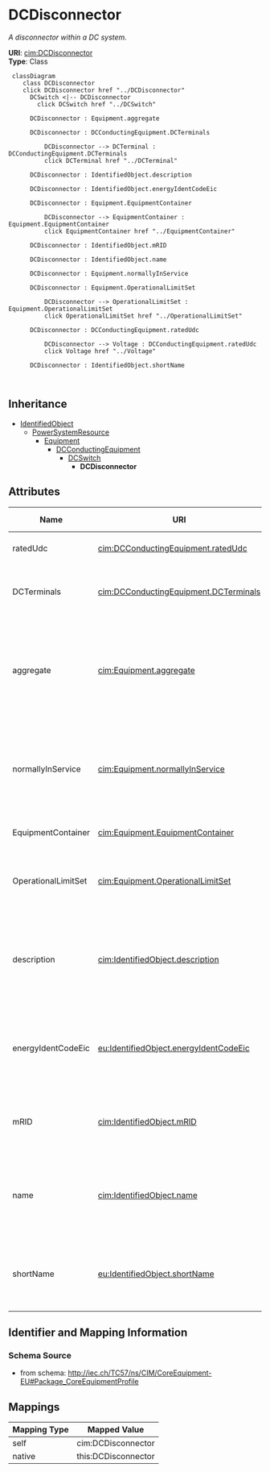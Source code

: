# DCDisconnector


_A disconnector within a DC system._





**URI**: [cim:DCDisconnector](http://iec.ch/TC57/CIM100#DCDisconnector)<br />
**Type**: Class




```mermaid
 classDiagram
    class DCDisconnector
    click DCDisconnector href "../DCDisconnector"
      DCSwitch <|-- DCDisconnector
        click DCSwitch href "../DCSwitch"
      
      DCDisconnector : Equipment.aggregate
        
      DCDisconnector : DCConductingEquipment.DCTerminals
        
          DCDisconnector --> DCTerminal : DCConductingEquipment.DCTerminals
          click DCTerminal href "../DCTerminal"
        
      DCDisconnector : IdentifiedObject.description
        
      DCDisconnector : IdentifiedObject.energyIdentCodeEic
        
      DCDisconnector : Equipment.EquipmentContainer
        
          DCDisconnector --> EquipmentContainer : Equipment.EquipmentContainer
          click EquipmentContainer href "../EquipmentContainer"
        
      DCDisconnector : IdentifiedObject.mRID
        
      DCDisconnector : IdentifiedObject.name
        
      DCDisconnector : Equipment.normallyInService
        
      DCDisconnector : Equipment.OperationalLimitSet
        
          DCDisconnector --> OperationalLimitSet : Equipment.OperationalLimitSet
          click OperationalLimitSet href "../OperationalLimitSet"
        
      DCDisconnector : DCConductingEquipment.ratedUdc
        
          DCDisconnector --> Voltage : DCConductingEquipment.ratedUdc
          click Voltage href "../Voltage"
        
      DCDisconnector : IdentifiedObject.shortName
        
      
```





## Inheritance
* [IdentifiedObject](IdentifiedObject.md)
    * [PowerSystemResource](PowerSystemResource.md)
        * [Equipment](Equipment.md)
            * [DCConductingEquipment](DCConductingEquipment.md)
                * [DCSwitch](DCSwitch.md)
                    * **DCDisconnector**



## Attributes


| Name | URI | Cardinality and Range | Description | Inheritance |
| ---  | --- | --- | --- | --- |
| ratedUdc | [cim:DCConductingEquipment.ratedUdc](http://iec.ch/TC57/CIM100#DCConductingEquipment.ratedUdc) | 1 <br />  [Voltage](Voltage.md)  | Rated DC device voltage | [DCConductingEquipment](DCConductingEquipment.md) |
| DCTerminals | [cim:DCConductingEquipment.DCTerminals](http://iec.ch/TC57/CIM100#DCConductingEquipment.DCTerminals) | * <br />  [DCTerminal](DCTerminal.md)  | A DC conducting equipment has DC terminals | [DCConductingEquipment](DCConductingEquipment.md) |
| aggregate | [cim:Equipment.aggregate](http://iec.ch/TC57/CIM100#Equipment.aggregate) | 0..1 <br />  boolean  | The aggregate flag provides an alternative way of representing an aggregated ... | [Equipment](Equipment.md) |
| normallyInService | [cim:Equipment.normallyInService](http://iec.ch/TC57/CIM100#Equipment.normallyInService) | 0..1 <br />  boolean  | Specifies the availability of the equipment under normal operating conditions | [Equipment](Equipment.md) |
| EquipmentContainer | [cim:Equipment.EquipmentContainer](http://iec.ch/TC57/CIM100#Equipment.EquipmentContainer) | 0..1 <br />  [EquipmentContainer](EquipmentContainer.md)  | Container of this equipment | [Equipment](Equipment.md) |
| OperationalLimitSet | [cim:Equipment.OperationalLimitSet](http://iec.ch/TC57/CIM100#Equipment.OperationalLimitSet) | * <br />  [OperationalLimitSet](OperationalLimitSet.md)  | The operational limit sets associated with this equipment | [Equipment](Equipment.md) |
| description | [cim:IdentifiedObject.description](http://iec.ch/TC57/CIM100#IdentifiedObject.description) | 0..1 <br />  string  | The description is a free human readable text describing or naming the object | [IdentifiedObject](IdentifiedObject.md) |
| energyIdentCodeEic | [eu:IdentifiedObject.energyIdentCodeEic](http://iec.ch/TC57/CIM100-European#IdentifiedObject.energyIdentCodeEic) | 0..1 <br />  string  | The attribute is used for an exchange of the EIC code (Energy identification ... | [IdentifiedObject](IdentifiedObject.md) |
| mRID | [cim:IdentifiedObject.mRID](http://iec.ch/TC57/CIM100#IdentifiedObject.mRID) | 1 <br />  string  | Master resource identifier issued by a model authority | [IdentifiedObject](IdentifiedObject.md) |
| name | [cim:IdentifiedObject.name](http://iec.ch/TC57/CIM100#IdentifiedObject.name) | 1 <br />  string  | The name is any free human readable and possibly non unique text naming the o... | [IdentifiedObject](IdentifiedObject.md) |
| shortName | [eu:IdentifiedObject.shortName](http://iec.ch/TC57/CIM100-European#IdentifiedObject.shortName) | 0..1 <br />  string  | The attribute is used for an exchange of a human readable short name with len... | [IdentifiedObject](IdentifiedObject.md) |









## Identifier and Mapping Information







### Schema Source


* from schema: http://iec.ch/TC57/ns/CIM/CoreEquipment-EU#Package_CoreEquipmentProfile





## Mappings

| Mapping Type | Mapped Value |
| ---  | ---  |
| self | cim:DCDisconnector |
| native | this:DCDisconnector |




